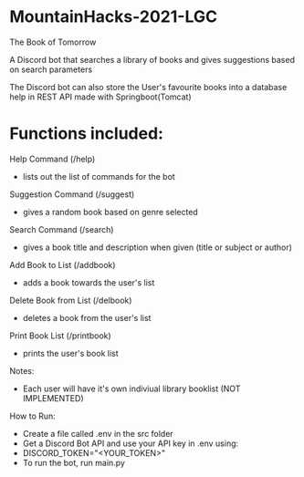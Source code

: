 # MountainHacks-2021-LGC

The Book of Tomorrow 

A Discord bot that searches a library of books and gives suggestions based on search parameters

The Discord bot can also store the User's favourite books into a database help in REST API made with Springboot(Tomcat)

# Functions included:

Help Command (/help)
 - lists out the list of commands for the bot 
 
Suggestion Command (/suggest)
 - gives a random book based on genre selected 
 
Search Command (/search)
 - gives a book title and description when given (title or subject or author) 
 
Add Book to List (/addbook)
 - adds a book towards the user's list

Delete Book from List (/delbook)
 - deletes a book from the user's list

Print Book List (/printbook)
 - prints the user's book list
 
Notes:
 - Each user will have it's own indiviual library booklist (NOT IMPLEMENTED)
 
How to Run:
 - Create a file called .env in the src folder
 - Get a Discord Bot API and use your API key in .env using:
 - DISCORD_TOKEN="<YOUR_TOKEN>"
 - To run the bot, run main.py
 
